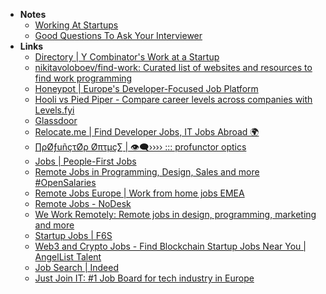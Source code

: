 - **Notes**
	- [Working At Startups](Working%20At%20Startups.md)
	- [Good Questions To Ask Your Interviewer](Good%20Questions%20To%20Ask%20Your%20Interviewer.md)
- **Links**
	- [Directory | Y Combinator's Work at a Startup](https://www.workatastartup.com/companies?demographic=any&hasEquity=any&hasSalary=any&industry=any&interviewProcess=any&jobType=any&layout=list-compact&sortBy=created_desc&usVisaNotRequired=any)
	- [nikitavoloboev/find-work: Curated list of websites and resources to find work programming](https://github.com/nikitavoloboev/find-work)
	- [Honeypot | Europe's Developer-Focused Job Platform](https://www.honeypot.io)
	- [Hooli vs Pied Piper - Compare career levels across companies with Levels.fyi](https://www.levels.fyi/?compare=Hooli%2CPied+Piper&track=Software+Engineer)
	- [Glassdoor](https://www.glassdoor.com/index.htm)
	- [Relocate.me | Find Developer Jobs, IT Jobs Abroad 🌍](https://relocate.me)
	- [∏ρØƒuñçτØρ Øπτµç∑ | 👁‍🗨›››› ::: profunctor optics](https://profunctor.io)
	- [Jobs | People-First Jobs](https://peoplefirstjobs.com/jobs)
	- [Remote Jobs in Programming, Design, Sales and more #OpenSalaries](https://remoteok.com)
	- [Remote Jobs Europe | Work from home jobs EMEA](https://euremotejobs.com)
	- [Remote Jobs - NoDesk](https://nodesk.co/remote-jobs/)
	- [We Work Remotely: Remote jobs in design, programming, marketing and more](https://weworkremotely.com)
	- [Startup Jobs | F6S](https://www.f6s.com/jobs?sort=newest)
	- [Web3 and Crypto Jobs - Find Blockchain Startup Jobs Near You | AngelList Talent](https://angel.co/jobs)
	- [Job Search | Indeed](https://www.indeed.com)
	- [Just Join IT: #1 Job Board for tech industry in Europe](https://justjoin.it)
